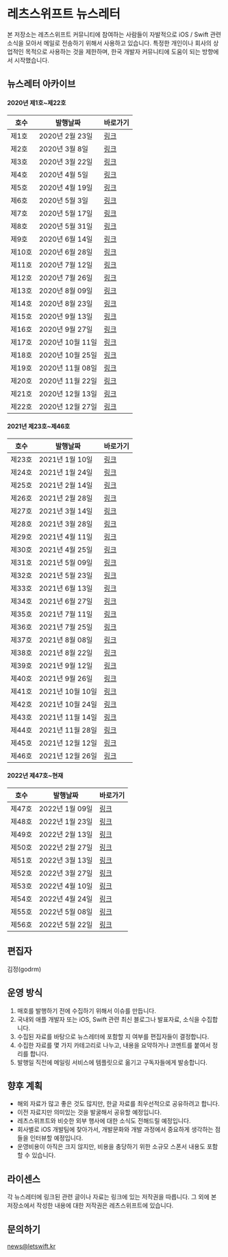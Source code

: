 # 레츠스위프트 뉴스레터 

본 저장소는 레츠스위프트 커뮤니티에 참여하는 사람들이 자발적으로 iOS / Swift 관련 소식을 모아서 메일로 전송하기 위해서 사용하고 있습니다. 특정한 개인이나 회사의 상업적인 목적으로 사용하는 것을 제한하며, 한국 개발자 커뮤니티에 도움이 되는 방향에서 시작했습니다. 

## 뉴스레터 아카이브

#### 2020년 제1호~제22호 

|호수|발행날짜|바로가기|
|--|--|--|
|제1호|2020년 2월 23일|[링크](https://stib.ee/o202)|
|제2호|2020년 3월 8일|[링크](https://stib.ee/um12)|
|제3호|2020년 3월 22일|[링크](https://stibee.com/api/v1.0/emails/share/IJHzXGwmCgg4MIcrOXd9ud_oiDTeVg==)|
|제4호|2020년 4월 5일|[링크](https://stibee.com/api/v1.0/emails/share/9yZfOCB9Pp5zyuF-oHNGx39sDbro5Q==?fbclid=IwAR2Y0zYTSVsJR78N-JM4PH4rxX6fqBGBeacGMkXjmWk6NqsIuS6ajeXCStw)|
|제5호|2020년 4월 19일|[링크](https://stibee.com/api/v1.0/emails/share/lDcnhD65tcmUBVDjcRy1JY1Ut4wMXA==)|
|제6호|2020년 5월 3일|[링크](https://stibee.com/api/v1.0/emails/share/f3zE8J8_Z2NwM66l84TzNVz4LbbyYA==)|
|제7호|2020년 5월 17일|[링크](https://stibee.com/api/v1.0/emails/share/9_dqwFcOIeQq-6dMlitXYpRhJLPVbQ==)|
|제8호|2020년 5월 31일|[링크](https://stibee.com/api/v1.0/emails/share/QS9Xt0YTjRrzvY1i4Nj3DbTRWyot1Q==)|
|제9호|2020년 6월 14일|[링크](https://stib.ee/q2F2)|
|제10호|2020년 6월 28일|[링크](https://stib.ee/TEH2)|
|제11호|2020년 7월 12일|[링크](https://stib.ee/KLJ2)|
|제12호|2020년 7월 26일|[링크](https://stib.ee/7XL2)|
|제13호|2020년 8월 09일|[링크](https://stib.ee/qhM2)|
|제14호|2020년 8월 23일|[링크](https://stib.ee/kmP2)|
|제15호|2020년 9월 13일|[링크](https://stib.ee/ddT2)|
|제16호|2020년 9월 27일|[링크](https://stib.ee/sLW2)|
|제17호|2020년 10월 11일|[링크](https://stib.ee/LHY2)|
|제18호|2020년 10월 25일|[링크](https://stib.ee/XGb2)|
|제19호|2020년 11월 08일|[링크](https://stib.ee/9Xe2)|
|제20호|2020년 11월 22일|[링크](https://stib.ee/yjh2)|
|제21호|2020년 12월 13일|[링크](https://stib.ee/0mn2)|
|제22호|2020년 12월 27일|[링크](https://stib.ee/awp2)|

#### 2021년 제23호~제46호

|호수|발행날짜|바로가기|
|--|--|--|
|제23호|2021년 1월 10일|[링크](https://stib.ee/Y1t2)|
|제24호|2021년 1월 24일|[링크](https://stib.ee/wRw2)|
|제25호|2021년 2월 14일|[링크](https://stib.ee/eO13)|
|제26호|2021년 2월 28일|[링크](https://stib.ee/RG53)|
|제27호|2021년 3월 14일|[링크](https://stib.ee/Rl83)|
|제28호|2021년 3월 28일|[링크](https://stib.ee/QbC3)|
|제29호|2021년 4월 11일|[링크](https://stib.ee/XdC3)|
|제30호|2021년 4월 25일|[링크](https://stib.ee/SNK3)|
|제31호|2021년 5월 09일|[링크](https://stib.ee/aCO3)|
|제32호|2021년 5월 23일|[링크](https://stib.ee/f2S3)|
|제33호|2021년 6월 13일|[링크](https://stib.ee/IAY3)|
|제34호|2021년 6월 27일|[링크](https://stib.ee/s3c3)|
|제35호|2021년 7월 11일|[링크](https://stib.ee/tBg3)|
|제36호|2021년 7월 25일|[링크](https://stib.ee/2Ek3)|
|제37호|2021년 8월 08일|[링크](https://stib.ee/RSo3)|
|제38호|2021년 8월 22일|[링크](https://stib.ee/SPs3)|
|제39호|2021년 9월 12일|[링크](https://stib.ee/h8z3)|
|제40호|2021년 9월 26일|[링크](https://stib.ee/fa24)|
|제41호|2021년 10월 10일|[링크](https://stib.ee/C174)|
|제42호|2021년 10월 24일|[링크](https://stib.ee/NMB4)|
|제43호|2021년 11월 14일|[링크](https://stib.ee/3TI4)|
|제44호|2021년 11월 28일|[링크](https://stib.ee/H2M4)|
|제45호|2021년 12월 12일|[링크](https://stib.ee/NqR4)|
|제46호|2021년 12월 26일|[링크](https://stib.ee/EHW4)|

#### 2022년 제47호~현재

|호수|발행날짜|바로가기|
|--|--|--|
|제47호|2022년 1월 09일|[링크](https://stib.ee/Oka4)|
|제48호|2022년 1월 23일|[링크](https://stib.ee/rGf4)|
|제49호|2022년 2월 13일|[링크](https://stib.ee/0gl4)|
|제50호|2022년 2월 27일|[링크](https://event.stibee.com/v2/click/NTg2NTQvODg5NjY2LzQzMy8/aHR0cHM6Ly9zdGliLmVlL2tvcTQ)|
|제51호|2022년 3월 13일|[링크](https://event.stibee.com/v2/click/NTg2NTQvOTA3NDA1LzQzMy8/aHR0cHM6Ly9zdGliLmVlL0xUdjQ)|
|제52호|2022년 3월 27일|[링크](https://event.stibee.com/v2/click/NTg2NTQvOTI3Mzc2LzQzMy8/aHR0cHM6Ly9zdGliLmVlL0JpMDU)|
|제53호|2022년 4월 10일|[링크](https://event.stibee.com/v2/click/NTg2NTQvOTQ3Njk5LzQzMy8/aHR0cHM6Ly9zdGliLmVlLzMzNjU)|
|제54호|2022년 4월 24일|[링크](https://event.stibee.com/v2/click/NTg2NTQvOTY3OTE5LzQzMy8/aHR0cHM6Ly9zdGliLmVlL1VMQjU)|
|제55호|2022년 5월 08일|[링크](https://stibee.com/api/v1.0/emails/share/QoEokQev05672MzzpiFoD-FctsgYPw==)|
|제56호|2022년 5월 22일|[링크](https://stibee.com/api/v1.0/emails/share/Jx8rC3t8WrM8QAGYgmy-PgSvTyNlO6Q=)|

## 편집자

김정(godrm)

## 운영 방식

1. 매호를 발행하기 전에 수집하기 위해서 이슈를 만듭니다. 
2. 국내외 애플 개발자 또는 iOS, Swift 관련 최신 블로그나 발표자료, 소식을 수집합니다. 
3. 수집된 자료를 바탕으로 뉴스레터에 포함할 지 여부를 편집자들이 결정합니다. 
4. 수집한 자료를 몇 가지 카테고리로 나누고, 내용을 요약하거나 코멘트를 붙여서 정리를 합니다.
5. 발행일 직전에 메일링 서비스에 템플릿으로 옮기고 구독자들에게 발송합니다. 

## 향후 계획

- 해외 자료가 많고 좋은 것도 많지만, 한글 자료를 최우선적으로 공유하려고 합니다. 
- 이전 자료지만 의미있는 것을 발굴해서 공유할 예정입니다. 
- 레츠스위프트와 비슷한 외부 행사에 대한 소식도 전해드릴 예정입니다.
- 회사별로 iOS 개발팀에 찾아가서, 개발문화와 개발 과정에서 중요하게 생각하는 점들을 인터뷰할 예정입니다. 
- 운영비용이 아직은 크지 않지만, 비용을 충당하기 위한 소규모 스폰서 내용도 포함할 수 있습니다. 

## 라이센스 

각 뉴스레터에 링크된 관련 글이나 자료는 링크에 있는 저작권을 따릅니다.
그 외에 본 저장소에서 작성한 내용에 대한 저작권은 레츠스위프트에 있습니다. 

## 문의하기

news@letswift.kr 
